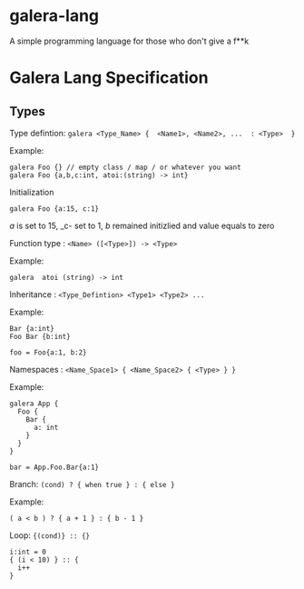 # galera-lang
A simple programming language for those who don't give a f**k



# Galera Lang Specification


## Types

Type defintion:  `galera <Type_Name> {  <Name1>, <Name2>, ...  : <Type>  }`

Example:

```
galera Foo {} // empty class / map / or whatever you want
galera Foo {a,b,c:int, atoi:(string) -> int}
```

Initialization

```
galera Foo {a:15, c:1}
```
_a_ is set to 15, _c- set to 1, _b_ remained initizlied and value equals to zero



Function type : `<Name> ([<Type>]) -> <Type>`

Example:

```
galera  atoi (string) -> int
```

  
  

Inheritance :  `<Type_Defintion> <Type1> <Type2> ... `

Example:

```
Bar {a:int}
Foo Bar {b:int}

foo = Foo{a:1, b:2}

```
  
Namespaces : `<Name_Space1> { <Name_Space2> { <Type> } }`

Example:

```
galera App {
  Foo {
    Bar {
      a: int
    }
  }
}

bar = App.Foo.Bar{a:1}
```

Branch: `(cond) ? { when true } : { else }`

Example: 

```
( a < b ) ? { a + 1 } : { b - 1 }
```

Loop: `{(cond)} :: {}`

```
i:int = 0
{ (i < 10) } :: {
  i++
}
```
